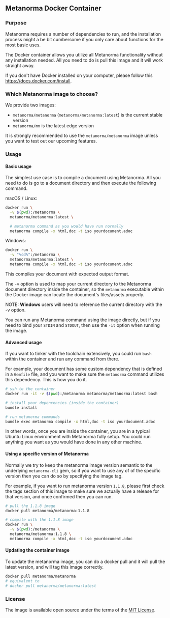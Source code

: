 ## Metanorma Docker Container

### Purpose

Metanorma requires a number of dependencies to run, and the installation process
might a be bit cumbersome if you only care about functions for the most basic uses.

The Docker container allows you utilize all Metanorma functionality without any
installation needed. All you need to do is pull this image and it will work
straight away.

If you don't have Docker installed on your computer,
please follow this https://docs.docker.com/install.


### Which Metanorma image to choose?

We provide two images:

* `metanorma/metanorma` (`metanorma/metanorma:latest`) is the current stable version
* `metanorma/mn` is the latest edge version

It is strongly recommended to use the `metanorma/metanorma` image
unless you want to test out our upcoming features.

### Usage

#### Basic usage

The simplest use case is to compile a document using Metanorma.
All you need to do is go to a document directory and then
execute the following command.

macOS / Linux:

```sh
docker run \
  -v $(pwd):/metanorma \
  metanorma/metanorma:latest \

  # metanorma command as you would have run normally
  metanorma compile -x html,doc -t iso yourdocument.adoc
```

Windows:

```sh
docker run \
  -v "%cd%":/metanorma \
  metanorma/metanorma:latest \
  metanorma compile -x html,doc -t iso yourdocument.adoc
```

This compiles your document with expected output format.

The `-v` option is used to map your current directory to the
Metanorma document directory inside the container, so the `metanorma`
executable within the Docker image can locate the document's
files/assets properly.

NOTE: **Windows** users will need to reference
the current directory with the -v option.

You can run any Metanorma command using the image directly,
but if you need to bind your `STDIN` and `STDOUT`, then use
the `-it` option when running the image.


#### Advanced usage

If you want to tinker with the toolchain extensively, you could
run `bash` within the container and run any command from there.

For example, your document has some custom dependency that is defined
in a `Gemfile` file, and you want to make sure the `metanorma`
command utilizes this dependency. This is how you do it.

```sh
# ssh to the container
docker run -it -v $(pwd):/metanorma metanorma/metanorma:latest bash

# install your depencencies (inside the container)
bundle install

# run metanorma commands
bundle exec metanorma compile -x html,doc -t iso yourdocument.adoc
```

In other words, once you are inside the container, you are in a typical
Ubuntu Linux environment with Metanorma fully setup.
You could run anything you want as you would have done in any other machine.


#### Using a specific version of Metanorma

Normally we try to keep the metanorma image version semantic to the underlying
`metanorma-cli` gem, so if you want to use any of of the specific version then
you can do so by specifying the image tag.

For example, if you want to run metanorma version `1.1.8`, please first check
the tags section of this image to make sure we actually have a release for that
version, and once confirmed then you can run.

```sh
# pull the 1.1.8 image
docker pull metanorma/metanorma:1.1.8

# compile with the 1.1.8 image
docker run \
  -v $(pwd):/metanorma \
  metanorma/metanorma:1.1.8 \
  metanorma compile -x html,doc -t iso yourdocument.adoc
```

#### Updating the container image

To update the metanorma image, you can do a docker pull and it will pull the
latest version, and will tag this image correctly.

```sh
docker pull metanorma/metanorma
# equivalent to
# docker pull metanorma/metanorma:latest
```

### License

The image is available open source under the terms of the
[MIT License](http://opensource.org/licenses/MIT).
